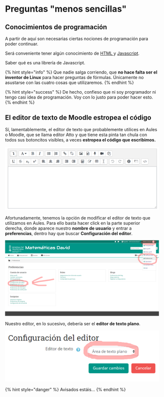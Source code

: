 # Preguntas "menos sencillas"

## Conocimientos de programación

A partir de aquí son necesarias ciertas nociones de programación para poder continuar.

Será conveniente tener algún conocimiento de [HTML ](https://es.wikipedia.org/wiki/HTML)y [Javascript](https://developer.mozilla.org/es/docs/Web/JavaScript).

Saber qué es una librería de Javascript.

{% hint style="info" %}
Que nadie salga corriendo, que **no hace falta ser el inventor de Linux** para hacer preguntas de fórmulas. Únicamente no asustarse con las cuatro cosas que utilizaremos.
{% endhint %}

{% hint style="success" %}
De hecho, confieso que ni soy programador ni tengo casi idea de programación. Voy con lo justo para poder hacer esto.
{% endhint %}

## El editor de texto de Moodle estropea el código

Sí, lamentablemente, el editor de texto que probablemente utilices en Aules o Moodle, que se llama editor Atto y que tiene esta pinta tan chula con todos sus botoncitos visibles, a veces **estropea el código que escribimos.**

![](<../.gitbook/assets/image (50).png>)

Afortunadamente, tenemos la opción de modificar el editor de texto que utilizamos en Aules. Para ello basta hacer click en la parte superior derecha, donde aparece nuestro **nombre de usuario** y entrar a **preferencias**, dentro hay que buscar **Configuración del editor**.

![Esta ventana no será igual, pero también tendrás la Configuración del editor en algún sitio](<../.gitbook/assets/image (52).png>)

Nuestro editor, en lo sucesivo, debería ser el **editor de texto plano**.

![](<../.gitbook/assets/image (53).png>)

{% hint style="danger" %}
Avisados estáis...
{% endhint %}
